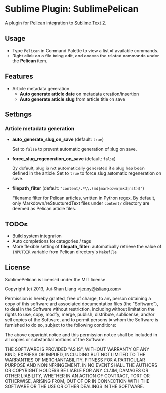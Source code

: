 # Sublime Plugin: SublimePelican

A plugin for [Pelican](http://getpelican.com/) integration to [Sublime Text 2](http://www.sublimetext.com/2).

## Usage

* Type `Pelican` in Command Palette to view a list of available commands.
* Right click on a file being edit, and access the related commands under the **Pelican** item.

## Features

* Article metadata generation
  - **Auto generate article date** on metadata creation/insertion
  - **Auto generate article slug** from article title on save

## Settings

### Article metadata generation

* **auto_generate_slug_on_save** (default: `true`)

  Set to `false` to prevent automatic generation of slug on save.

* **force_slug_regeneration_on_save** (default: `false`)

  By default, slug is not automatically generated if a slug has been defined in the article.
  Set to `true` to force slug automatic regeneration on save.

* **filepath_filter** (default: `"content/.*\\.(md|markdown|mkd|rst)$"`)

  Filename filter for Pelican articles, written in Python regex.
  By default, only Markdown/reStructuredText files under `content/` directory are deemed as Pelican article files.

## TODOs

* Build system integration
* Auto completions for categories / tags
* More flexible setting of **filepath_filter**: automatically retrieve the value of `INPUTDIR` variable from Pelican directory's `Makefile`

## License

SublimePelican is licensed under the MIT license.

Copyright (c) 2013, Jui-Shan Liang &lt;jenny@jsliang.com&gt;

Permission is hereby granted, free of charge, to any person obtaining a copy of this software and associated documentation files (the "Software"), to deal in the Software without restriction, including without limitation the rights to use, copy, modify, merge, publish, distribute, sublicense, and/or sell copies of the Software, and to permit persons to whom the Software is furnished to do so, subject to the following conditions:

The above copyright notice and this permission notice shall be included in all copies or substantial portions of the Software.

THE SOFTWARE IS PROVIDED "AS IS", WITHOUT WARRANTY OF ANY KIND, EXPRESS OR IMPLIED, INCLUDING BUT NOT LIMITED TO THE WARRANTIES OF MERCHANTABILITY, FITNESS FOR A PARTICULAR PURPOSE AND NONINFRINGEMENT. IN NO EVENT SHALL THE AUTHORS OR COPYRIGHT HOLDERS BE LIABLE FOR ANY CLAIM, DAMAGES OR OTHER LIABILITY, WHETHER IN AN ACTION OF CONTRACT, TORT OR OTHERWISE, ARISING FROM, OUT OF OR IN CONNECTION WITH THE SOFTWARE OR THE USE OR OTHER DEALINGS IN THE SOFTWARE.
